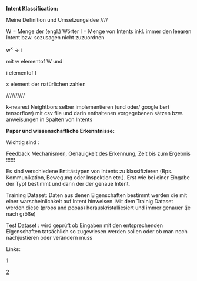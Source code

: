 **Intent Klassification:**

Meine Definition und Umsetzungsidee ////

W = Menge der (engl.) Wörter
I = Menge von Intents inkl. immer den leearen Intent bzw. sozusagen nicht zuzuordnen

w<sup>x</sup> -> i

mit w elementof W und

i elementof I

x element der natürlichen zahlen

//////////

k-nearest Neightbors selber implementieren (und oder/ google bert tensorflow)  mit csv file und darin enthaltenen vorgegebenen sätzen bzw. anweisungen
in Spalten von Intents


**Paper und wissenschaftliche Erkenntnisse:**

Wichtig sind :

Feedback Mechanismen, Genauigkeit des Erkennung, Zeit bis zum Ergebnis !!!!!!

Es sind verschiedene Entitästypen von Intents zu klassifizieren (Bps. Kommunikation, Bewegung oder Inspektion etc.). Erst wie bei einer Eingabe der Typt bestimmt und dann der der genaue Intent.

Training Dataset: Daten aus denen Eigenschaften bestimmt werden die mit einer warscheinlichkeit auf Intent hinweisen.
                  Mit dem Trainig Dataset werden diese (props and popas) herauskristalliesiert und immer genauer (je nach größe)
                  
Test Dataset : wird geprüft ob Eingaben mit den entsprechenden Eigenschaften tatsächlich so zugewiesen werden sollen oder ob man noch nachjustieren oder verändern muss                  


Links: 

[1](https://www.researchgate.net/profile/Al_Rahman/publication/323211844_Programming_challenges_of_chatbot_Current_and_future_prospective/links/5aba5841a6fdcc0e3d9ee3d9/Programming-challenges-of-chatbot-Current-and-future-prospective.pdf)

[2](https://www.researchgate.net/profile/Andreas_Stoeckl2/publication/318661551_Classification_of_Chatbot_Inputs/links/597642e8a6fdcc8348aa52e4/Classification-of-Chatbot-Inputs.pdf)
